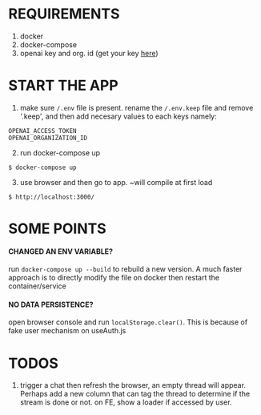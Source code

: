 # REQUIREMENTS
1. docker
2. docker-compose
3. openai key and org. id (get your key [here](https://platform.openai.com/api-keys)) 

# START THE APP
1. make sure `/.env` file is present. rename the `/.env.keep` file and remove '.keep', and then add necesary values to each keys namely:
```
OPENAI_ACCESS_TOKEN
OPENAI_ORGANIZATION_ID
```

2. run docker-compose up
```
$ docker-compose up
```

3. use browser and then go to app. ~will compile at first load
```
$ http://localhost:3000/
```

# SOME POINTS

#### CHANGED AN ENV VARIABLE?
run ```docker-compose up --build``` to rebuild a new version. A much faster approach is to directly modify the file on docker then restart the container/service

#### NO DATA PERSISTENCE?
open browser console and run ```localStorage.clear()```. This is because of fake user mechanism on useAuth.js

# TODOS
1. trigger a chat then refresh the browser, an empty thread will appear. Perhaps add a new column that can tag the thread to determine if the stream is done or not. on FE, show a loader if accessed by user.